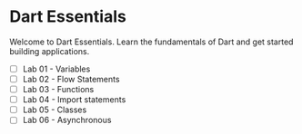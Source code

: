# Dart Essentials 

Welcome to Dart Essentials.
Learn the fundamentals of Dart and get started building applications.

- [ ] Lab 01 - Variables
- [ ] Lab 02 - Flow Statements
- [ ] Lab 03 - Functions
- [ ] Lab 04 - Import statements
- [ ] Lab 05 - Classes
- [ ] Lab 06 - Asynchronous
